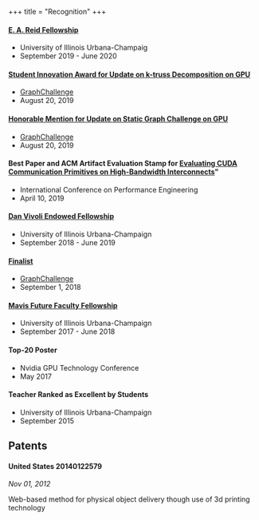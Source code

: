 +++
title = "Recognition"
+++

#### [E. A. Reid Fellowship](https://ece.illinois.edu/academics/grad/fellowships/reid)
* University of Illinois Urbana-Champaig
* September 2019 - June 2020

#### [Student Innovation Award for Update on k-truss Decomposition on GPU](https://graphchallenge.mit.edu/champions)
* [GraphChallenge](https://graphchallenge.mit.edu)
* August 20, 2019

#### [Honorable Mention for Update on Static Graph Challenge on GPU](https://graphchallenge.mit.edu/champions)
* [GraphChallenge](https://graphchallenge.mit.edu)
* August 20, 2019

#### Best Paper and ACM Artifact Evaluation Stamp for [Evaluating CUDA Communication Primitives on High-Bandwidth Interconnects](/publication/20190410_pearson_icpe)"
* International Conference on Performance Engineering
* April 10, 2019

#### [Dan Vivoli Endowed Fellowship](https://ece.illinois.edu/academics/grad/fellowships/vivoli)
* University of Illinois Urbana-Champaign
* September 2018 - June 2019

#### [Finalist](https://graphchallenge.mit.edu/champions)
* [GraphChallenge](https://graphchallenge.mit.edu)
* September 1, 2018

#### [Mavis Future Faculty Fellowship](http://publish.illinois.edu/engr-mavis/)
* University of Illinois Urbana-Champaign
* September 2017 - June 2018


#### Top-20 Poster
* Nvidia GPU Technology Conference
* May 2017


#### Teacher Ranked as Excellent by Students
* University of Illinois Urbana-Champaign
* September 2015

## Patents

#### United States 20140122579
*Nov 01, 2012*

Web-based method for physical object delivery though use of 3d printing technology

